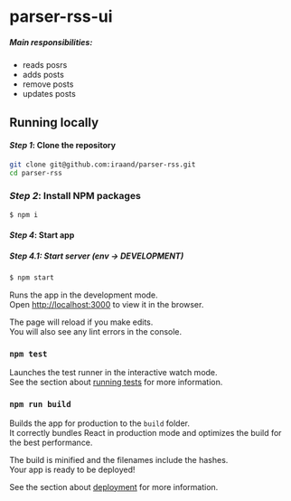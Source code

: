 # parser-rss-ui

##### Main responsibilities:

- reads posrs
- adds posts
- remove posts
- updates posts

## Running locally

#### _Step 1_: Clone the repository

```bash
git clone git@github.com:iraand/parser-rss.git
cd parser-rss
```

### _Step 2_: Install NPM packages

```bash
$ npm i
```

#### _Step 4_: Start app

##### _Step 4.1_: Start server (env -> DEVELOPMENT)

```bash
$ npm start
```

Runs the app in the development mode.\
Open [http://localhost:3000](http://localhost:3000) to view it in the browser.

The page will reload if you make edits.\
You will also see any lint errors in the console.

### `npm test`

Launches the test runner in the interactive watch mode.\
See the section about [running tests](https://facebook.github.io/create-react-app/docs/running-tests) for more information.

### `npm run build`

Builds the app for production to the `build` folder.\
It correctly bundles React in production mode and optimizes the build for the best performance.

The build is minified and the filenames include the hashes.\
Your app is ready to be deployed!

See the section about [deployment](https://facebook.github.io/create-react-app/docs/deployment) for more information.


